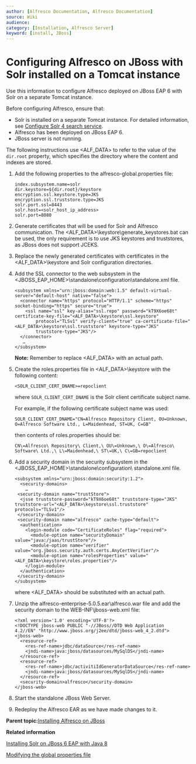 ```yaml
---
author: [Alfresco Documentation, Alfresco Documentation]
source: Wiki
audience: 
category: [Installation, Alfresco Server]
keyword: [install, JBoss]
---
```


# Configuring Alfresco on JBoss with Solr installed on a Tomcat instance

Use this information to configure Alfresco deployed on JBoss EAP 6 with Solr on a separate Tomcat instance.

Before configuring Alfresco, ensure that:

-   Solr is installed on a separate Tomcat instance. For detailed information, see [Configure Solr 4 search service](../concepts/configure-solr4.md).
-   Alfresco has been deployed on JBoss EAP 6.
-   JBoss server is not running.

The following instructions use <ALF\_DATA\> to refer to the value of the `dir.root` property, which specifies the directory where the content and indexes are stored.

1.  Add the following properties to the alfresco-global.properties file:

    ```
    index.subsystem.name=solr
    dir.keystore=${dir.root}/keystore
    encryption.ssl.keystore.type=JKS
    encryption.ssl.truststore.type=JKS
    solr.port.ssl=8443
    solr.host=<solr_host_ip_address>
    solr.port=8080
    ```

2.  Generate certificates that will be used for Solr and Alfresco communication. The <ALF\_DATA\>\\keystore\\generate\_keystores.bat can be used, the only requirement is to use JKS keystores and truststores, as JBoss does not support JCEKS.

3.  Replace the newly generated certificates with certificates in the <ALF\_DATA\>\\keystore and Solr configuration directories.

4.  Add the SSL connector to the web subsystem in the <JBOSS\_EAP\_HOME\>\\standalone\\configuration\\standalone.xml file.

    ```
    <subsystem xmlns="urn:jboss:domain:web:1.5" default-virtual-server="default-host" native="false">
      <connector name="https" protocol="HTTP/1.1" scheme="https" socket-binding="https" secure="true">
        <ssl name="ssl" key-alias="ssl.repo" password="kT9X6oe68t" certificate-key-file="<ALF_DATA>\keystore\ssl.keystore"
            protocol="TLSv1" verify-client="true" ca-certificate-file="<ALF_DATA>\keystore\ssl.truststore" keystore-type="JKS"
            truststore-type="JKS"/>
      </connector>
       …
    </subsystem>
    ```

    **Note:** Remember to replace <ALF\_DATA\> with an actual path.

5.  Create the roles.properties file in <ALF\_DATA\>\\keystore with the following content:

    ```
    <SOLR_CLIENT_CERT_DNAME>=repoclient
    ```

    where `SOLR_CLIENT_CERT_DNAME` is the Solr client certificate subject name.

    For example, if the following certificate subject name was used:

    ```
    SOLR_CLIENT_CERT_DNAME="CN=Alfresco Repository Client, OU=Unknown, O=Alfresco Software Ltd., L=Maidenhead, ST=UK, C=GB"
    ```

    then contents of roles.properties should be:

    ```
    CN\=Alfresco\ Repository\ Client,\ OU\=Unknown,\ O\=Alfresco\ Software\ Ltd.,\ L\=Maidenhead,\ ST\=UK,\ C\=GB=repoclient
    ```

6.  Add a security domain in the security subsystem in the <JBOSS\_EAP\_HOME\>\\standalone\\configuration\\ standalone.xml file.

    ```
    <subsystem xmlns="urn:jboss:domain:security:1.2">
      <security-domains>    
        …
     <security-domain name="trustStore">
      <jsse truststore-password="kT9X6oe68t" truststore-type="JKS" truststore-url="<ALF_DATA>\keystore\ssl.truststore" protocols="TLSv1"/>
     </security-domain>
     <security-domain name="alfresco" cache-type="default">
      <authentication>
        <login-module code="CertificateRoles" flag="required">
          <module-option name="securityDomain" value="java:/jaas/trustStore"/>
          <module-option name="verifier" value="org.jboss.security.auth.certs.AnyCertVerifier"/>
          <module-option name="rolesProperties" value="<ALF_DATA>\keystore\roles.properties"/>
        </login-module>
      </authentication>
     </security-domain>
    </subsystem>  
    ```

    where <ALF\_DATA\> should be substituted with an actual path.

7.  Unzip the alfresco-enterprise-5.0.5.ear\\alfresco.war file and add the security domain to the WEB-INF\\jboss-web.xml file:

    ```
    <?xml version='1.0' encoding='UTF-8'?>
    <!DOCTYPE jboss-web PUBLIC "-//JBoss//DTD Web Application 4.2//EN" "http://www.jboss.org/j2ee/dtd/jboss-web_4_2.dtd">
    <jboss-web>
      <resource-ref>
        <res-ref-name>jdbc/dataSource</res-ref-name>
        <jndi-name>java:jboss/datasources/MySqlDS</jndi-name>
      </resource-ref>
      <resource-ref>
        <res-ref-name>jdbc/activitiIdGeneratorDataSource</res-ref-name>
        <jndi-name>java:jboss/datasources/MySqlDS</jndi-name>
      </resource-ref>
      <security-domain>alfresco</security-domain>
    </jboss-web>
    ```

8.  Start the standalone JBoss Web Server.

9.  Redeploy the Alfresco EAR as we have made changes to it.


**Parent topic:**[Installing Alfresco on JBoss](../tasks/alf-jboss-install.md)

**Related information**  


[Installing Solr on JBoss 6 EAP with Java 8](solr-jboss-install.md)

[Modifying the global properties file](global-props-config.md)

